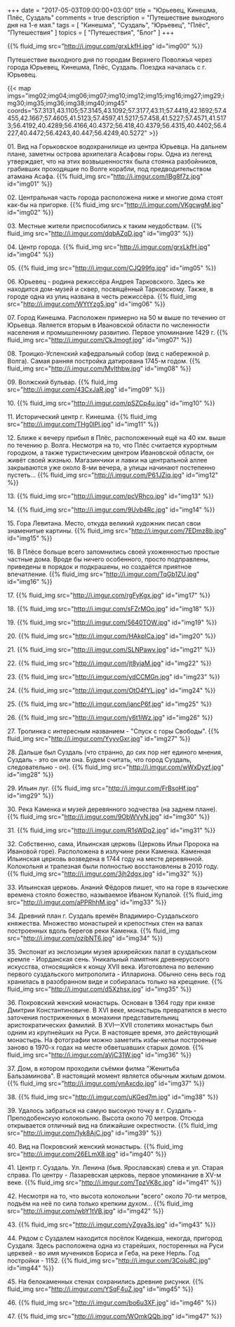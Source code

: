 +++
date = "2017-05-03T09:00:00+03:00"
title = "Юрьевец, Кинешма, Плёс, Суздаль"
comments = true
description = "Путешествие выходного дня на 1-е мая."
tags = [ "Кинешма", "Суздаль", "Юрьевец", "Плёс", "Путешествия" ]
topics = [ "Путешествия", "Блог" ]
+++

{{% fluid_img src="http://i.imgur.com/grxLkfH.jpg" id="img00" %}}

Путешествие выходного дня по городам Верхнего Поволжья через города Юрьевец, Кинешма, Плёс, Суздаль. Поездка началась с г. Юрьевец. 
<!--more-->

{{< map imgs="img02;img04;img06;img07;img10;img12;img15;img16;img27;img29;img30;img35;img36;img38;img40;img45" coords="57.3131,43.1105;57.3145,43.1092;57.3177,43.11;57.4419,42.1692;57.4455,42.1667;57.4605,41.5123;57.4597,41.5217;57.458,41.5227;57.4571,41.5173;56.4192,40.4289;56.4166,40.4372;56.418,40.4379;56.4315,40.4402;56.4227,40.4472;56.4243,40.447;56.4249,40.5272" >}}

01\. Вид на Горьковское водохранилище из центра Юрьевца. На дальнем плане, заметны острова архипелага Асафовы горы. Одна из легенд утверждает, что на этих возвышенностях была стоянка разбойников, грабивших проходящие по Волге корабли, под предводительством атамана Асафа.
{{% fluid_img src="http://i.imgur.com/lBg8f7z.jpg" id="img01" %}}

02\. Центральная часть города расположена ниже и многие дома стоят как-бы на пригорке. 
{{% fluid_img src="http://i.imgur.com/VKgcwgM.jpg" id="img02" %}}

03\. Местные жители приспособились к таким неудобствам.
{{% fluid_img src="http://i.imgur.com/dqbAZqD.jpg" id="img03" %}}

04\. Центр города. 
{{% fluid_img src="http://i.imgur.com/grxLkfH.jpg" id="img04" %}}

05\. 
{{% fluid_img src="http://i.imgur.com/CJQ99fq.jpg" id="img05" %}}

06\. Юрьевец - родина режиссёра Андрея Тарковского. Здесь же находится дом-музей и сквер, посвящённый Тарковскому. Также, в городе одна из улиц названа в честь режиссёра. 
{{% fluid_img src="http://i.imgur.com/WYtYzg5.jpg" id="img06" %}}

07\. Город Кинешма. Расположен примерно на 50 м выше по течению от Юрьевца. Является вторым в Ивановской области по численности населения и промышленному развитию. Первое упоминание 1429 г.
{{% fluid_img src="http://i.imgur.com/CkJmogf.jpg" id="img07" %}}

08\. Троицко-Успенский кафедральный собор (вид с набережной р. Волга). Самая ранняя постройка датирована 1745-м годом. 
{{% fluid_img src="http://i.imgur.com/MvIthbw.jpg" id="img08" %}}

09\. Волжский бульвар. 
{{% fluid_img src="http://i.imgur.com/43CxJaR.jpg" id="img09" %}}

10\. 
{{% fluid_img src="http://i.imgur.com/pSZCp4u.jpg" id="img10" %}}

11\. Исторический центр г. Кинешма. 
{{% fluid_img src="http://i.imgur.com/THg0lPl.jpg" id="img11" %}}

12\. Ближе к вечеру прибыл в Плёс, расположенный ещё на 40 км. выше по течению р. Волга. Несмотря на то, что Плёс считается курортным городком, а также туристическим центром Ивановской области, он живёт своей жизнью. Магазинчики и лавки на центральной аллее закрываются уже около 8-ми вечера, а улицы начинают постепенно пустеть…
{{% fluid_img src="http://i.imgur.com/P61JZiq.jpg" id="img12" %}}

13\. 
{{% fluid_img src="http://i.imgur.com/pcVRhco.jpg" id="img13" %}}

14\. 
{{% fluid_img src="http://i.imgur.com/9Uvb4Rc.jpg" id="img14" %}}

15\. Гора Левитана. Место, откуда великий художник писал свои знаменитые картины. 
{{% fluid_img src="http://i.imgur.com/7EDmz8b.jpg" id="img15" %}}

16\. В Плёсе больше всего запомнились своей ухоженностью простые частные дома. Вроде бы ничего особенного, просто подправлены, приведены в порядок и подкрашены, но создаётся приятное впечатление. 
{{% fluid_img src="http://i.imgur.com/TqGb1ZU.jpg" id="img16" %}}

17\. 
{{% fluid_img src="http://i.imgur.com/rgFyKgx.jpg" id="img17" %}}

18\. 
{{% fluid_img src="http://i.imgur.com/sFZrMOo.jpg" id="img18" %}}

19\. 
{{% fluid_img src="http://i.imgur.com/5640TOW.jpg" id="img19" %}}

20\. 
{{% fluid_img src="http://i.imgur.com/HAkpICa.jpg" id="img20" %}}

21\.
{{% fluid_img src="http://i.imgur.com/SLNPawv.jpg" id="img21" %}}

22\.
{{% fluid_img src="http://i.imgur.com/jt8yjaM.jpg" id="img22" %}}

23\.
{{% fluid_img src="http://i.imgur.com/ydCCMGn.jpg" id="img23" %}}

24\.
{{% fluid_img src="http://i.imgur.com/OtO4fYL.jpg" id="img24" %}}

25\.
{{% fluid_img src="http://i.imgur.com/jancP6f.jpg" id="img25" %}}

26\.
{{% fluid_img src="http://i.imgur.com/y6t1iWz.jpg" id="img26" %}}

27\. Тропинка с интересным названием - "Спуск с горы Свободы".
{{% fluid_img src="http://i.imgur.com/YyyvGxr.jpg" id="img27" %}}

28\. Дальше был Суздаль (что странно, до сих пор нет единого мнения, Суздаль - это он или она. Будем считать, что город Суздаль, следовательно - он). 
{{% fluid_img src="http://i.imgur.com/wWxDyzf.jpg" id="img28" %}}

29\. Ильин луг. 
{{% fluid_img src="http://i.imgur.com/FrBsoHf.jpg" id="img29" %}}

30\. Река Каменка и музей деревянного зодчества (на заднем плане). 
{{% fluid_img src="http://i.imgur.com/9ObWVyN.jpg" id="img30" %}}

31\.
{{% fluid_img src="http://i.imgur.com/R1sWDq2.jpg" id="img31" %}}

32\. Собственно, сама, Ильинская церковь (Церковь Ильи Пророка на Ивановой горе). Расположена в излучине реки Каменка. Каменная Ильинская церковь возведена в 1744 году на месте деревянной. Колокольня и трапезная были полностью восстановлены в 2010 году.
{{% fluid_img src="http://i.imgur.com/3jh2dgx.jpg" id="img32" %}}

33\. Ильинская церковь. Ананий Фёдоров пишет, что на горе в языческие времена стояло божество, называемое Иваном Купалой. 
{{% fluid_img src="http://i.imgur.com/aPPRhhM.jpg" id="img33" %}}

34\. Древний план г. Суздаль времён Владимиро-Суздальского княжества. Множество монастырей и крепостных стен на валах построенных вдоль берегов реки Каменка.
{{% fluid_img src="http://i.imgur.com/ozibNT6.jpg" id="img34" %}}

35\. Экспонат из экспозиции музея архирейских палат в суздальском кремле - Иорданская сень. Уникальный памятник древнерусского искусства, относящийся к концу XVII века. Изготовлена по велению первого суздальского митрополита - Иллариона. Обычно сень весь год хранилась в разобранном виде и собиралась только на крещение.
{{% fluid_img src="http://i.imgur.com/d5Xzhsx.jpg" id="img35" %}}

36\. Покровский женский монастырь.  Основан в 1364 году при князе Дмитрии Константиновиче. В XVI веке,  монастырь превратился в место заточения постриженных в монахини представительниц аристократических фамилий. В XVI—XVII столетиях монастырь был одним из крупнейших на Руси. В настоящее время, это  действующий монастырь. На фотографии можно заметить избы-кельи построеные заново в 1970-х годах на месте обветшавших старых домов.
{{% fluid_img src="http://i.imgur.com/aVjC31W.jpg" id="img36" %}}

37\. Дом, в котором проходили съёмки филма "Женитьба Бальзаминова". В настоящий момент является обычным жилым домом. 
{{% fluid_img src="http://i.imgur.com/ynAxcdo.jpg" id="img37" %}}

38\.
{{% fluid_img src="http://i.imgur.com/uKGed7m.jpg" id="img38" %}}

39\. Удалось забраться на самую высокую точку в г. Суздаль -  Преподобенскую колокольню. Высота около 70 метров. Отсюда открывается отличный вид на ближайшие окрестности. 
{{% fluid_img src="http://i.imgur.com/1yk8AjC.jpg" id="img39" %}}

40\. Вид на Покровский женский монастырь.
{{% fluid_img src="http://i.imgur.com/26ELmX8.jpg" id="img40" %}}

41\. Центр г. Суздаль. Ул. Ленина (быв. Ярославская) слева и ул. Старая справа. По центру - Лазаревская церковь, первое упоминание в XV-м веке. 
{{% fluid_img src="http://i.imgur.com/TpzVK8c.jpg" id="img41" %}}

42\. Несмотря на то, что высота колокольни "всего" около 70-ти метров, подъём на неё по сила только крепким духом…
{{% fluid_img src="http://i.imgur.com/wbY1tVB.jpg" id="img42" %}}

43\.
{{% fluid_img src="http://i.imgur.com/yZgya3s.jpg" id="img43" %}}

44\. Рядом с Суздалем находится посёлок Кидекша, некогда, пригород Суздаля. Здесь расположена одна из старейших, посторенных на Руси церквей - во имя мучеников Бориса и Геба, на реке Нерль. Год постройки - 1152.
{{% fluid_img src="http://i.imgur.com/3Coiu8C.jpg" id="img44" %}}

45\. На белокаменных стенах сохранились древние рисунки. 
{{% fluid_img src="http://i.imgur.com/YSqF4uZ.jpg" id="img45" %}}

46\.
{{% fluid_img src="http://i.imgur.com/bo6u3XF.jpg" id="img46" %}}

47\.
{{% fluid_img src="http://i.imgur.com/WOmkQQb.jpg" id="img47" %}}